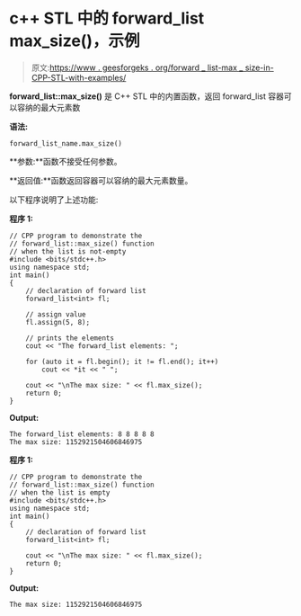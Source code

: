 # c++ STL 中的 forward_list max_size()，示例

> 原文:[https://www . geesforgeks . org/forward _ list-max _ size-in-CPP-STL-with-examples/](https://www.geeksforgeeks.org/forward_list-max_size-in-cpp-stl-with-examples/)

**forward_list::max_size()** 是 C++ STL 中的内置函数，返回 forward_list 容器可以容纳的最大元素数

**语法:**

```
forward_list_name.max_size()
```

**参数:**函数不接受任何参数。

**返回值:**函数返回容器可以容纳的最大元素数量。

以下程序说明了上述功能:

**程序 1:**

```
// CPP program to demonstrate the
// forward_list::max_size() function
// when the list is not-empty
#include <bits/stdc++.h>
using namespace std;
int main()
{
    // declaration of forward list
    forward_list<int> fl;

    // assign value
    fl.assign(5, 8);

    // prints the elements
    cout << "The forward_list elements: ";

    for (auto it = fl.begin(); it != fl.end(); it++)
        cout << *it << " ";

    cout << "\nThe max size: " << fl.max_size();
    return 0;
}
```

**Output:**

```
The forward_list elements: 8 8 8 8 8 
The max size: 1152921504606846975

```

**程序 1:**

```
// CPP program to demonstrate the
// forward_list::max_size() function
// when the list is empty
#include <bits/stdc++.h>
using namespace std;
int main()
{
    // declaration of forward list
    forward_list<int> fl;

    cout << "\nThe max size: " << fl.max_size();
    return 0;
}
```

**Output:**

```
The max size: 1152921504606846975

```